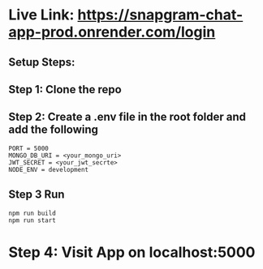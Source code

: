 # Live Link: https://snapgram-chat-app-prod.onrender.com/login

## Setup Steps:
## Step 1: Clone the repo

## Step 2: Create a .env file in the root folder and add the following 
```
PORT = 5000 
MONGO_DB_URI = <your_mongo_uri>
JWT_SECRET = <your_jwt_secrte>
NODE_ENV = development
```
## Step 3 Run
```
npm run build
npm run start
```
# Step 4: Visit App on localhost:5000



